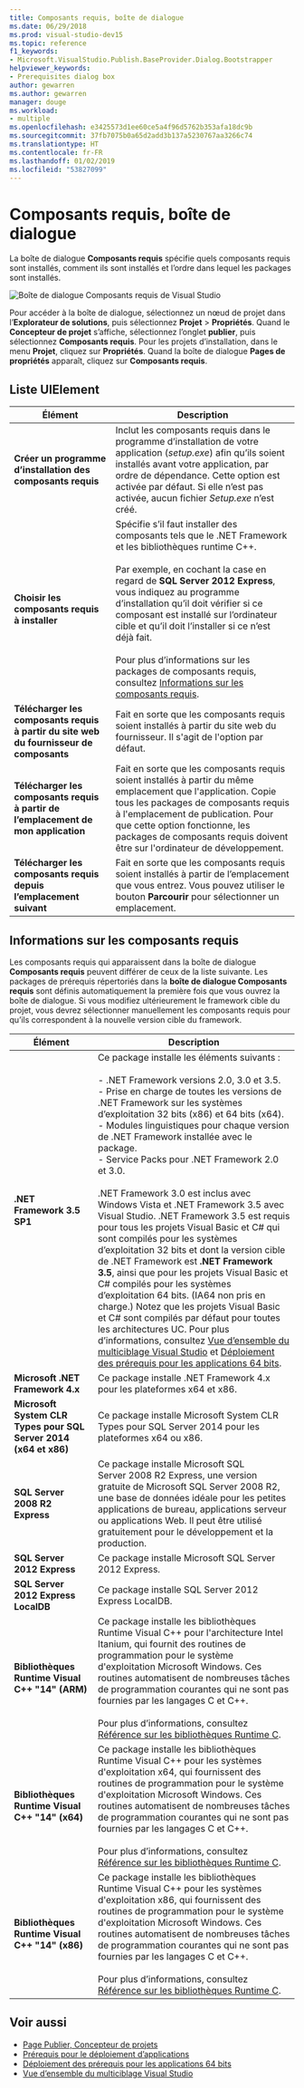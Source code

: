 ```yaml
---
title: Composants requis, boîte de dialogue
ms.date: 06/29/2018
ms.prod: visual-studio-dev15
ms.topic: reference
f1_keywords:
- Microsoft.VisualStudio.Publish.BaseProvider.Dialog.Bootstrapper
helpviewer_keywords:
- Prerequisites dialog box
author: gewarren
ms.author: gewarren
manager: douge
ms.workload:
- multiple
ms.openlocfilehash: e3425573d1ee60ce5a4f96d5762b353afa18dc9b
ms.sourcegitcommit: 37fb7075b0a65d2add3b137a5230767aa3266c74
ms.translationtype: HT
ms.contentlocale: fr-FR
ms.lasthandoff: 01/02/2019
ms.locfileid: "53827099"
---
```

# <a name="prerequisites-dialog-box"></a>Composants requis, boîte de dialogue

La boîte de dialogue **Composants requis** spécifie quels composants requis sont installés, comment ils sont installés et l’ordre dans lequel les packages sont installés.

![Boîte de dialogue Composants requis de Visual Studio](media/prerequisites-dialog-box.png)

Pour accéder à la boîte de dialogue, sélectionnez un nœud de projet dans l’**Explorateur de solutions**, puis sélectionnez **Projet** > **Propriétés**. Quand le **Concepteur de projet** s’affiche, sélectionnez l’onglet **publier**, puis sélectionnez **Composants requis**. Pour les projets d’installation, dans le menu **Projet**, cliquez sur **Propriétés**. Quand la boîte de dialogue **Pages de propriétés** apparaît, cliquez sur **Composants requis**.

## <a name="uielement-list"></a>Liste UIElement

|Élément|Description|
|-------------|-----------------|
|**Créer un programme d’installation des composants requis**|Inclut les composants requis dans le programme d’installation de votre application (*setup.exe*) afin qu’ils soient installés avant votre application, par ordre de dépendance. Cette option est activée par défaut. Si elle n’est pas activée, aucun fichier *Setup.exe* n’est créé.|
|**Choisir les composants requis à installer**|Spécifie s’il faut installer des composants tels que le .NET Framework et les bibliothèques runtime C++.<br /><br />Par exemple, en cochant la case en regard de **SQL Server 2012 Express**, vous indiquez au programme d’installation qu’il doit vérifier si ce composant est installé sur l’ordinateur cible et qu’il doit l’installer si ce n’est déjà fait.<br /><br />Pour plus d’informations sur les packages de composants requis, consultez [Informations sur les composants requis](#prerequisites-information).|
|**Télécharger les composants requis à partir du site web du fournisseur de composants**|Fait en sorte que les composants requis soient installés à partir du site web du fournisseur. Il s'agit de l'option par défaut.|
|**Télécharger les composants requis à partir de l’emplacement de mon application**|Fait en sorte que les composants requis soient installés à partir du même emplacement que l'application. Copie tous les packages de composants requis à l'emplacement de publication. Pour que cette option fonctionne, les packages de composants requis doivent être sur l'ordinateur de développement.|
|**Télécharger les composants requis depuis l’emplacement suivant**|Fait en sorte que les composants requis soient installés à partir de l’emplacement que vous entrez. Vous pouvez utiliser le bouton **Parcourir** pour sélectionner un emplacement.|

## <a name="prerequisites-information"></a>Informations sur les composants requis

Les composants requis qui apparaissent dans la boîte de dialogue **Composants requis** peuvent différer de ceux de la liste suivante. Les packages de prérequis répertoriés dans la **boîte de dialogue Composants requis** sont définis automatiquement la première fois que vous ouvrez la boîte de dialogue. Si vous modifiez ultérieurement le framework cible du projet, vous devrez sélectionner manuellement les composants requis pour qu’ils correspondent à la nouvelle version cible du framework.

|Élément|Description|
|-------------|-----------------|
|**.NET Framework 3.5 SP1**|Ce package installe les éléments suivants :<br /><br /> - .NET Framework versions 2.0, 3.0 et 3.5.<br />- Prise en charge de toutes les versions de .NET Framework sur les systèmes d’exploitation 32 bits (x86) et 64 bits (x64).<br />- Modules linguistiques pour chaque version de .NET Framework installée avec le package.<br />- Service Packs pour .NET Framework 2.0 et 3.0.<br /><br /> .NET Framework 3.0 est inclus avec Windows Vista et .NET Framework 3.5 avec Visual Studio. .NET Framework 3.5 est requis pour tous les projets Visual Basic et C# qui sont compilés pour les systèmes d’exploitation 32 bits et dont la version cible de .NET Framework est **.NET Framework 3.5**, ainsi que pour les projets Visual Basic et C# compilés pour les systèmes d’exploitation 64 bits. (IA64 non pris en charge.) Notez que les projets Visual Basic et C# sont compilés par défaut pour toutes les architectures UC. Pour plus d’informations, consultez [Vue d’ensemble du multiciblage Visual Studio](../../ide/visual-studio-multi-targeting-overview.md) et [Déploiement des prérequis pour les applications 64 bits](../../deployment/deploying-prerequisites-for-64-bit-applications.md).|
|**Microsoft .NET Framework 4.x**|Ce package installe .NET Framework 4.x pour les plateformes x64 et x86.|
|**Microsoft System CLR Types pour SQL Server 2014 (x64 et x86)**|Ce package installe Microsoft System CLR Types pour SQL Server 2014 pour les plateformes x64 ou x86.|
|**SQL Server 2008 R2 Express**|Ce package installe Microsoft SQL Server 2008 R2 Express, une version gratuite de Microsoft SQL Server 2008 R2, une base de données idéale pour les petites applications de bureau, applications serveur ou applications Web. Il peut être utilisé gratuitement pour le développement et la production.|
|**SQL Server 2012 Express**|Ce package installe Microsoft SQL Server 2012 Express.|
|**SQL Server 2012 Express LocalDB**|Ce package installe SQL Server 2012 Express LocalDB.|
|**Bibliothèques Runtime Visual C++ "14" (ARM)**|Ce package installe les bibliothèques Runtime Visual C++ pour l'architecture Intel Itanium, qui fournit des routines de programmation pour le système d'exploitation Microsoft Windows. Ces routines automatisent de nombreuses tâches de programmation courantes qui ne sont pas fournies par les langages C et C++.<br /><br /> Pour plus d’informations, consultez [Référence sur les bibliothèques Runtime C](/cpp/c-runtime-library/c-run-time-library-reference).|
|**Bibliothèques Runtime Visual C++ "14" (x64)**|Ce package installe les bibliothèques Runtime Visual C++ pour les systèmes d'exploitation x64, qui fournissent des routines de programmation pour le système d'exploitation Microsoft Windows. Ces routines automatisent de nombreuses tâches de programmation courantes qui ne sont pas fournies par les langages C et C++.<br /><br /> Pour plus d’informations, consultez [Référence sur les bibliothèques Runtime C](/cpp/c-runtime-library/c-run-time-library-reference).|
|**Bibliothèques Runtime Visual C++ "14" (x86)**|Ce package installe les bibliothèques Runtime Visual C++ pour les systèmes d'exploitation x86, qui fournissent des routines de programmation pour le système d'exploitation Microsoft Windows. Ces routines automatisent de nombreuses tâches de programmation courantes qui ne sont pas fournies par les langages C et C++.<br /><br /> Pour plus d’informations, consultez [Référence sur les bibliothèques Runtime C](/cpp/c-runtime-library/c-run-time-library-reference).|

## <a name="see-also"></a>Voir aussi

- [Page Publier, Concepteur de projets](../../ide/reference/publish-page-project-designer.md)
- [Prérequis pour le déploiement d’applications](../../deployment/application-deployment-prerequisites.md)
- [Déploiement des prérequis pour les applications 64 bits](../../deployment/deploying-prerequisites-for-64-bit-applications.md)
- [Vue d’ensemble du multiciblage Visual Studio](../../ide/visual-studio-multi-targeting-overview.md)